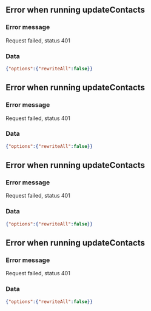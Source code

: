 ## Error when running updateContacts
### Error message

Request failed, status 401
### Data

```json
{"options":{"rewriteAll":false}}
```
## Error when running updateContacts
### Error message

Request failed, status 401
### Data

```json
{"options":{"rewriteAll":false}}
```
## Error when running updateContacts
### Error message

Request failed, status 401
### Data

```json
{"options":{"rewriteAll":false}}
```
## Error when running updateContacts
### Error message

Request failed, status 401
### Data

```json
{"options":{"rewriteAll":false}}
```
